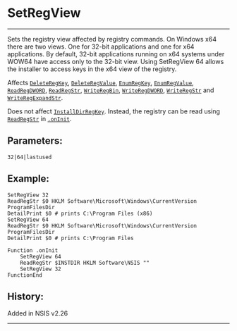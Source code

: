 # SetRegView

---

Sets the registry view affected by registry commands. On Windows x64 there are two views. One for 32-bit applications and one for x64 applications. By default, 32-bit applications running on x64 systems under WOW64 have access only to the 32-bit view. Using SetRegView 64 allows the installer to access keys in the x64 view of the registry.

Affects [`DeleteRegKey`][1], [`DeleteRegValue`][2], [`EnumRegKey`][3], [`EnumRegValue`][4], [`ReadRegDWORD`][5], [`ReadRegStr`][6], [`WriteRegBin`][7], [`WriteRegDWORD`][8], [`WriteRegStr`][9] and [`WriteRegExpandStr`][10].

Does not affect [`InstallDirRegKey`][11]. Instead, the registry can be read using [`ReadRegStr`][6] in [`.onInit`][12].

## Parameters:

    32|64|lastused

## Example:

	SetRegView 32
	ReadRegStr $0 HKLM Software\Microsoft\Windows\CurrentVersion ProgramFilesDir
	DetailPrint $0 # prints C:\Program Files (x86)
	SetRegView 64
	ReadRegStr $0 HKLM Software\Microsoft\Windows\CurrentVersion ProgramFilesDir
	DetailPrint $0 # prints C:\Program Files

	Function .onInit
		SetRegView 64
		ReadRegStr $INSTDIR HKLM Software\NSIS ""
		SetRegView 32
	FunctionEnd

## History:

Added in NSIS v2.26

---

[1]: DeleteRegKey.md
[2]: DeleteRegValue.md
[3]: EnumRegKey.md
[4]: EnumRegValue.md
[5]: ReadRegDWORD.md
[6]: ReadRegStr.md
[7]: WriteRegBin.md
[8]: WriteRegDWORD.md
[9]: WriteRegStr.md
[10]: WriteRegExpandStr.md
[11]: InstallDirRegKey.md
[12]: ../Functions/onInit.md